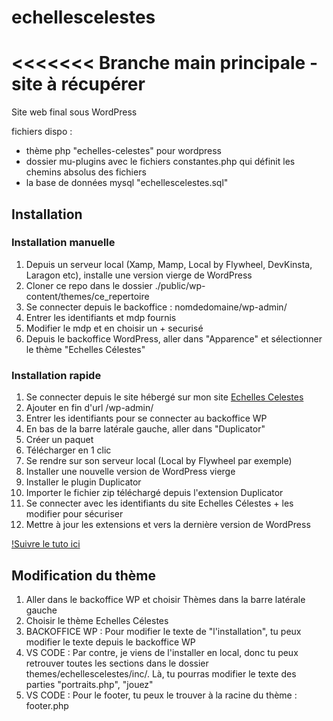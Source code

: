 # echellescelestes

<<<<<<<
Branche main principale - site à récupérer
=======
Site web final sous WordPress

fichiers dispo :
- thème php "echelles-celestes" pour wordpress
- dossier mu-plugins avec le fichiers constantes.php qui définit les chemins absolus des fichiers
- la base de données mysql "echellescelestes.sql"



## Installation

### Installation manuelle
1. Depuis un serveur local (Xamp, Mamp, Local by Flywheel, DevKinsta, Laragon etc), installe une version vierge de WordPress
2. Cloner ce repo dans le dossier ./public/wp-content/themes/ce_repertoire
3. Se connecter depuis le backoffice : nomdedomaine/wp-admin/
4. Entrer les identifiants et mdp fournis
5. Modifier le mdp et en choisir un + securisé
6. Depuis le backoffice WordPress, aller dans "Apparence" et sélectionner le thème "Echelles Célestes"


### Installation rapide
1. Se connecter depuis le site hébergé sur mon site [Echelles Celestes](https://echelles-celestes.vriessa.com)
2. Ajouter en fin d'url /wp-admin/
3. Entrer les identifiants pour se connecter au backoffice WP
4. En bas de la barre latérale gauche, aller dans "Duplicator"
5. Créer un paquet
6. Télécharger en 1 clic
7. Se rendre sur son serveur local (Local by Flywheel par exemple)
8. Installer une nouvelle version de WordPress vierge
9. Installer le plugin Duplicator
10. Importer le fichier zip téléchargé depuis l'extension Duplicator
11. Se connecter avec les identifiants du site Echelles Célestes + les modifier pour sécuriser
12. Mettre à jour les extensions et vers la dernière version de WordPress

[!Suivre le tuto ici](https://tutoriels.lws.fr/wordpress/comment-importer-un-site-wordpress-avec-duplicator)


## Modification du thème
1. Aller dans le backoffice WP et choisir Thèmes dans la barre latérale gauche
2. Choisir le thème Echelles Célestes
3. BACKOFFICE WP : Pour modifier le texte de "l'installation", tu peux modifier le texte depuis le backoffice WP
4. VS CODE : Par contre, je viens de l'installer en local, donc tu peux retrouver toutes les sections dans le dossier themes/echellescelestes/inc/. Là, tu pourras modifier le texte des parties "portraits.php", "jouez"
5. VS CODE : Pour le footer, tu peux le trouver à la racine du thème : footer.php 

